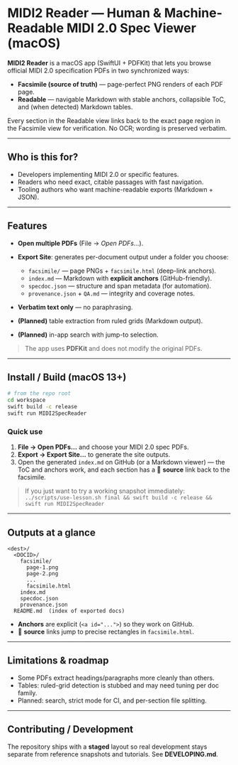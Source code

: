 # MIDI2 Reader — Human & Machine-Readable MIDI 2.0 Spec Viewer (macOS)

**MIDI2 Reader** is a macOS app (SwiftUI + PDFKit) that lets you browse official MIDI 2.0 specification PDFs in two synchronized ways:

* **Facsimile (source of truth)** — page-perfect PNG renders of each PDF page.
* **Readable** — navigable Markdown with stable anchors, collapsible ToC, and (when detected) Markdown tables.

Every section in the Readable view links back to the exact page region in the Facsimile view for verification. No OCR; wording is preserved verbatim.

---

## Who is this for?

* Developers implementing MIDI 2.0 or specific features.
* Readers who need exact, citable passages with fast navigation.
* Tooling authors who want machine-readable exports (Markdown + JSON).

---

## Features

* **Open multiple PDFs** (File → *Open PDFs…*).
* **Export Site**: generates per-document output under a folder you choose:

  * `facsimile/` — page PNGs + `facsimile.html` (deep-link anchors).
  * `index.md` — Markdown with **explicit anchors** (GitHub-friendly).
  * `specdoc.json` — structure and span metadata (for automation).
  * `provenance.json` + `QA.md` — integrity and coverage notes.
* **Verbatim text only** — no paraphrasing.
* **(Planned)** table extraction from ruled grids (Markdown output).
* **(Planned)** in-app search with jump-to selection.

> The app uses **PDFKit** and does not modify the original PDFs.

---

## Install / Build (macOS 13+)

```bash
# from the repo root
cd workspace
swift build -c release
swift run MIDI2SpecReader
```

### Quick use

1. **File → Open PDFs…** and choose your MIDI 2.0 spec PDFs.
2. **Export → Export Site…** to generate the site outputs.
3. Open the generated `index.md` on GitHub (or a Markdown viewer) — the ToC and anchors work, and each section has a 📎 **source** link back to the facsimile.

> If you just want to try a working snapshot immediately:
> `../scripts/use-lesson.sh final && swift build -c release && swift run MIDI2SpecReader`

---

## Outputs at a glance

```
<dest>/
  <DOCID>/
    facsimile/
      page-1.png
      page-2.png
      ...
      facsimile.html
    index.md
    specdoc.json
    provenance.json
  README.md  (index of exported docs)
```

* **Anchors** are explicit (`<a id="...">`) so they work on GitHub.
* 📎 **source** links jump to precise rectangles in `facsimile.html`.

---

## Limitations & roadmap

* Some PDFs extract headings/paragraphs more cleanly than others.
* Tables: ruled-grid detection is stubbed and may need tuning per doc family.
* Planned: search, strict mode for CI, and per-section file splitting.

---

## Contributing / Development

The repository ships with a **staged** layout so real development stays separate from reference snapshots and tutorials. See **DEVELOPING.md**.
